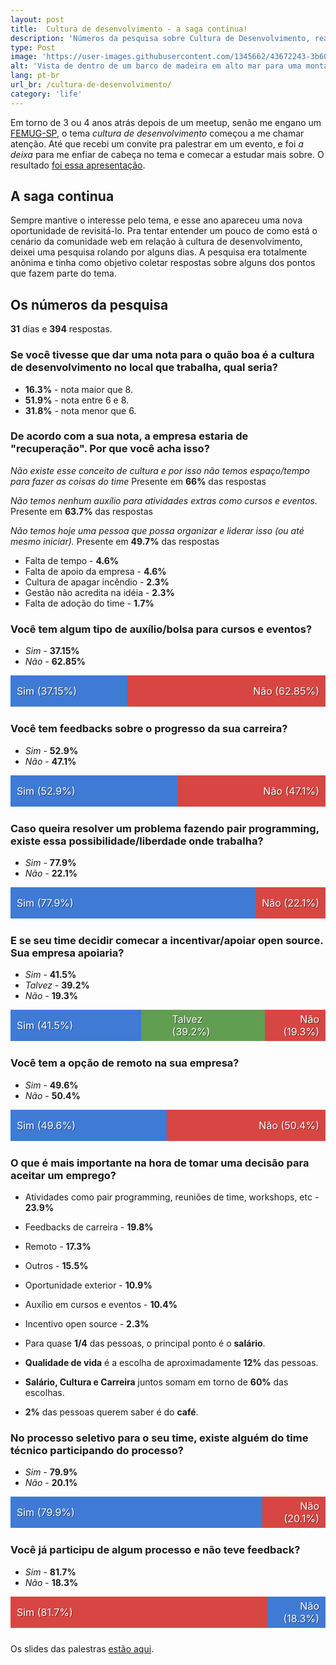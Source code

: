 ```yaml
---
layout: post
title:  Cultura de desenvolvimento - a saga continua!
description: 'Números da pesquisa sobre Cultura de Desenvolvimento, realizada no primeiro semestre de 2018.'
type: Post
image: 'https://user-images.githubusercontent.com/1345662/43672243-3b60a9ea-9780-11e8-816e-aa70213ebe7d.jpg'
alt: 'Vista de dentro de um barco de madeira em alto mar para uma montanha.'
lang: pt-br
url_br: /cultura-de-desenvolvimento/
category: 'life'
---
```


<style>
.bar {
  display: flex;
  align-items: center;
  width: 100%;
  height: 50px;
  margin-bottom: 25px;
}

.bar__item {
  height: 100%;
  display: flex;
  align-items: center;
  position: relative;
}

.bar__item:after {
	content: attr(data-value);
	color: #fff;
  font-size: 16px;
  position: absolute;
  top: 50%;
  min-width: 90px;
  text-shadow: 1px 1px 0 rgba(0, 0, 0, .5);
  transform: translateY(-50%);
}

@media (max-width: 600px) {
	.bar__item:after {
		min-width: 10px;
		width: 55px;
	}
}

.bar__item--first:after {
	left: 10px;
	text-align: left;
}

.bar__item--last:after {
	right: 10px;
	text-align: right;
}

.bar__item--middle:after {
	left: 50%;
	transform: translateX(-50%) translateY(-50%);
}

.is-positive { background-color: #3f7ad5; }
.is-negative { background-color: #d74642; }
.is-neutral { background-color: #619e52; }
</style>

Em torno de 3 ou 4 anos atrás depois de um meetup, senão me engano um [FEMUG-SP](https://www.meetup.com/pt-BR/femugsp/), o tema _cultura de desenvolvimento_ começou a me chamar atenção. Até que recebi um convite pra palestrar em um evento, e foi _a deixa_ para me enfiar de cabeça no tema e comecar a estudar mais sobre. O resultado [foi essa apresentação](https://speakerdeck.com/raphaelfabeni/falando-sobre-cultura-de-desenvolvimento).

## A saga continua

Sempre mantive o interesse pelo tema, e esse ano apareceu uma nova oportunidade de revisitá-lo. Pra tentar entender um pouco de como está o cenário da comunidade web em relação à cultura de desenvolvimento, deixei uma pesquisa rolando por alguns dias. A pesquisa era totalmente anônima e tinha como objetivo coletar respostas sobre alguns dos pontos que fazem parte do tema.

## Os números da pesquisa

**31** dias e **394** respostas.

### Se você tivesse que dar uma nota para o quão boa é a cultura de desenvolvimento no local que trabalha, qual seria?

* **16.3%** - nota maior que 8.
* **51.9%** - nota entre 6 e 8.
* **31.8%** - nota menor que 6.

### De acordo com a sua nota, a empresa estaria de "recuperação". Por que você acha isso?

_Não existe esse conceito de cultura e por isso não temos espaço/tempo para fazer as coisas do time_
Presente em **66%** das respostas

_Não temos nenhum auxílio para atividades extras como cursos e eventos._
Presente em **63.7%** das respostas

_Não temos hoje uma pessoa que possa organizar e liderar isso (ou até mesmo iniciar)._
Presente em **49.7%** das respostas

* Falta de tempo - **4.6%**
* Falta de apoio da empresa - **4.6%**
* Cultura de apagar incêndio - **2.3%**
* Gestão não acredita na idéia - **2.3%**
* Falta de adoção do time - **1.7%**

### Você tem algum tipo de auxílio/bolsa para cursos e eventos?

* _Sim_ - **37.15%**
* _Não_ - **62.85%**

<div class="bar">
  <div class="bar__item bar__item--first is-positive" style="width: 37.15%;" data-value="Sim (37.15%)"></div>
  <div class="bar__item bar__item--last is-negative" style="width: 62.85%;" data-value="Não (62.85%)"></div>
</div>

### Você tem feedbacks sobre o progresso da sua carreira?

* _Sim_ - **52.9%**
* _Não_ - **47.1%**

<div class="bar">
  <div class="bar__item bar__item--first is-positive" style="width: 52.9%;" data-value="Sim (52.9%)"></div>
  <div class="bar__item bar__item--last is-negative" style="width: 47.1%;" data-value="Não (47.1%)"></div>
</div>

### Caso queira resolver um problema fazendo pair programming, existe essa possibilidade/liberdade onde trabalha?

* _Sim_ - **77.9%**
* _Não_ - **22.1%**

<div class="bar">
  <div class="bar__item bar__item--first is-positive" style="width: 77.9%;" data-value="Sim (77.9%)"></div>
  <div class="bar__item bar__item--last is-negative" style="width: 22.1%;" data-value="Não (22.1%)"></div>
</div>

### E se seu time decidir comecar a incentivar/apoiar open source. Sua empresa apoiaria?

* _Sim_ - **41.5%**
* _Talvez_ - **39.2%**
* _Não_ - **19.3%**

<div class="bar">
  <div class="bar__item bar__item--first is-positive" style="width: 41.5%;" data-value="Sim (41.5%)"></div>
  <div class="bar__item bar__item--middle is-neutral" style="width: 39.2%;" data-value="Talvez (39.2%)"></div>
  <div class="bar__item bar__item--last is-negative" style="width: 19.3%;" data-value="Não (19.3%)"></div>
</div>

### Você tem a opção de remoto na sua empresa?

* _Sim_ - **49.6%**
* _Não_ - **50.4%**

<div class="bar">
  <div class="bar__item bar__item--first is-positive" style="width: 49.6%;" data-value="Sim (49.6%)"></div>
  <div class="bar__item bar__item--last is-negative" style="width: 50.4%;" data-value="Não (50.4%)"></div>
</div>

### O que é mais importante na hora de tomar uma decisão para aceitar um emprego?

* Atividades como pair programming, reuniões de time, workshops, etc - **23.9%**
* Feedbacks de carreira - **19.8%**
* Remoto - **17.3%**
* Outros - **15.5%**
* Oportunidade exterior - **10.9%**
* Auxílio em cursos e eventos - **10.4%**
* Incentivo open source - **2.3%**

* Para quase **1/4** das pessoas, o principal ponto é o **salário**.
* **Qualidade de vida** é a escolha de aproximadamente **12%** das pessoas.
* **Salário, Cultura e Carreira** juntos somam em torno de **60%** das escolhas.
* **2%** das pessoas querem saber é do **café**.

### No processo seletivo para o seu time, existe alguém do time técnico participando do processo?

* _Sim_ - **79.9%**
* _Não_ - **20.1%**

<div class="bar">
  <div class="bar__item bar__item--first is-positive" style="width: 79.9%;" data-value="Sim (79.9%)"></div>
  <div class="bar__item bar__item--last is-negative" style="width: 20.1%;" data-value="Não (20.1%)"></div>
</div>

### Você já participu de algum processo e não teve feedback?

* _Sim_ - **81.7%**
* _Não_ - **18.3%**

<div class="bar">
  <div class="bar__item bar__item--first is-negative" style="width: 81.7%;" data-value="Sim (81.7%)"></div>
  <div class="bar__item bar__item--last is-positive" style="width: 18.3%;" data-value="Não (18.3%)"></div>
</div>

Os slides das palestras [estão aqui](https://speakerdeck.com/raphaelfabeni/cultura-de-desenvolvimento).

